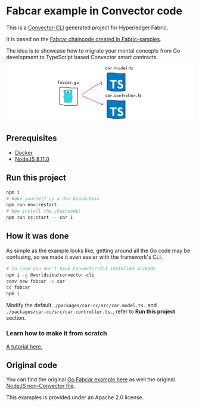 # Fabcar example in Convector code

This is a <a href="https://github.com/worldsibu/convector-cli" target="_blank">Convector-CLI</a> generated project for Hyperledger Fabric.

It is based on the <a href="https://github.com/hyperledger/fabric-samples" target="_blank">Fabcar chaincode created in Fabric-samples</a>.

The idea is to showcase how to migrate your mental concepts from Go development to TypeScript based Convector smart contracts.

<img src="./images/migration.png">

## Prerequisites

- <a href="https://medium.com/r/?url=https%3A%2F%2Fwww.docker.com%2Fcommunity-edition" target="_blank">Docker</a>
- <a href="https://medium.com/r/?url=https%3A%2F%2Fnodejs.org%2Fen%2Fdownload%2F" target="_blank">NodeJS 8.11.0</a>

## Run this project

```bash
npm i
# Wake yourself up a dev blockchain
npm run env:restart
# Now install the chaincode!
npm run cc:start -- car 1
```

## How it was done

As simple as the example looks like, getting around all the Go code may be confusing, so we made it even easier with the framework's CLI. 

```bash
# In case you don't have Convector-CLI installed already
npm i -g @worldsibu/convector-cli
conv new fabcar -c car
cd fabcar
npm i
```

Modify the default `./packages/car-cc/src/car.model.ts.` and `./packages/car-cc/src/car.controller.ts.`, refer to **Run this project** section.

### Learn how to make it from scratch

<a href="https://hackernoon.com/hyperledger-fabric-convector-convector-cli-javascript-only-f4a0919b11c1" target="_blank">A tutorial here.</a>

## Original code

You can find the original <a href="https://github.com/hyperledger/fabric-samples/blob/release-1.3/chaincode/fabcar/go/fabcar.go" target="_blank">Go Fabcar example here</a> as well the original <a href="https://github.com/hyperledger/fabric-samples/blob/release-1.3/chaincode/fabcar/node/fabcar.js" target="_blank">NodeJS non-Convector file</a>.

This examples is provided under an Apache 2.0 license.
